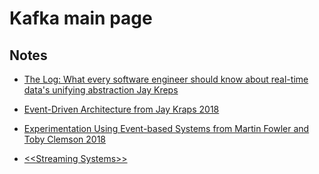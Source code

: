 # Kafka main page

## Notes
- [The Log: What every software engineer should know about real-time data's unifying abstraction Jay Kreps](https://engineering.linkedin.com/distributed-systems/log-what-every-software-engineer-should-know-about-real-time-datas-unifying)

- [Event-Driven Architecture from Jay Kraps 2018](../lectures/event_driven_architecture_jay_kraps.md)

- [Experimentation Using Event-based Systems from Martin Fowler and Toby Clemson 2018](../lectures/experimentation_using_event_based_system.md)

- [\<\<Streaming Systems\>\>](../books/streaming-system/streaming_system.md)
